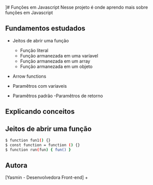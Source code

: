 
]# Funções em Javascript
Nesse projeto é onde aprendo mais sobre funções em Javascript

## Fundamentos estudados

- Jeitos de abrir uma função
   - Função literal
   - Função armanezada em uma varíavel
   - Função armanezada em um array
   - Função armanezada em um objeto

- Arrow functions
- Paramêtros com variaveis
- Paramêtros padrão
-Paramêtros de retorno

## Explicando conceitos 

## Jeitos de abrir uma função

```sh
$ function fun1() {}
$ const function = function () {}
$ function run(fun) { fun() }
```

Autora
----

[Yasmin - Desenvolvedora Front-end] +